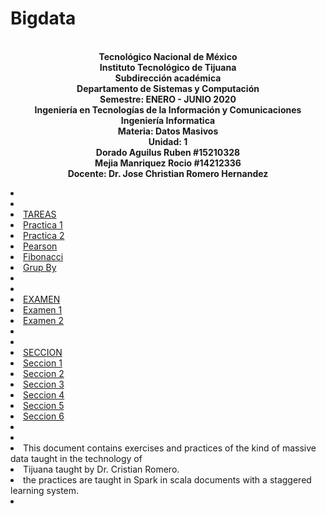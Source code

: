 # Bigdata

<p align="center">
<br><strong>Tecnológico Nacional de México</strong>
<br><strong>Instituto Tecnológico de Tijuana</strong>
<br><strong>Subdirección académica</strong>
<br><strong>Departamento de Sistemas y Computación</strong>
<br><strong>Semestre: ENERO - JUNIO 2020</strong>
<br><strong>Ingeniería en Tecnologías de la Información y Comunicaciones</strong>
  <br><strong>Ingeniería Informatica</strong>
<br><strong>Materia: Datos Masivos</strong>
<br><strong>Unidad: 1</strong>
<br><strong>Dorado Aguilus Ruben #15210328</strong>
  <br><strong>Mejia Manriquez Rocio #14212336</strong>
<br><strong>Docente: Dr. Jose Christian Romero Hernandez</strong>
</p>


<li>
   <li>
<li><a href="https://github.com/rubens084/Bigdata/tree/Unidad1/Tareas ">TAREAS</a>
<li><a href="https://github.com/rubens084/Bigdata/blob/Unidad1/Tareas/Practica1.scala  ">Practica 1</a>
<li><a href="https://github.com/rubens084/Bigdata/blob/Unidad1/Tareas/Practica2.scala ">Practica 2</a>
<li><a href="https://github.com/rubens084/Bigdata/blob/Unidad1/Tareas/Pearson%20correlation.txt ">Pearson</a>
<li><a href="https://github.com/rubens084/Bigdata/blob/Unidad1/Tareas/fibonacci.scala ">Fibonacci</a>
<li><a href="https://github.com/rubens084/Bigdata/blob/Unidad1/Tareas/TareaGroupBy.scala">Grup By</a>
<li>
   <li>
<li><a href="https://github.com/rubens084/Bigdata/tree/Unidad1/Examen">EXAMEN</a>
<li><a href="https://github.com/rubens084/Bigdata/blob/Unidad1/Examen/Examen.scala">Examen 1</a>
<li><a href="https://github.com/rubens084/Bigdata/blob/Unidad1/Examen/ExamenU1-2.scala">Examen 2</a>
<li>
   <li>
<li><a href="https://github.com/rubens084/Bigdata/tree/Unidad1/Secciones">SECCION</a>
<li><a href="https://github.com/rubens084/Bigdata/blob/Unidad1/Secciones/Seccion_1.scala">Seccion 1</a>
<li><a href="https://github.com/rubens084/Bigdata/blob/Unidad1/Secciones/Seccion_2.scala">Seccion 2</a>
<li><a href="https://github.com/rubens084/Bigdata/blob/Unidad1/Secciones/Seccion_3.scala">Seccion 3</a>
<li><a href="https://github.com/rubens084/Bigdata/blob/Unidad1/Secciones/Seccion_4.scala">Seccion 4</a>
<li><a href="https://github.com/rubens084/Bigdata/blob/Unidad1/Secciones/Seccion_5.scala">Seccion 5</a>
<li><a href="https://github.com/rubens084/Bigdata/blob/Unidad1/Secciones/Seccion_6.scala">Seccion 6</a>

<li>
<li>
<li>This document contains exercises and practices of the kind of massive data taught in the technology of 
<li>Tijuana taught by Dr. Cristian Romero.
<li>the practices are taught in Spark in scala documents with a staggered learning system.
<li>

